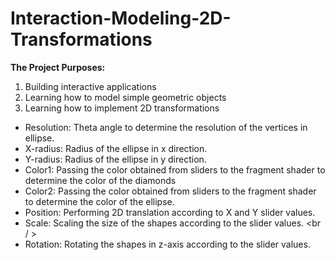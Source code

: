 # Interaction-Modeling-2D-Transformations
<b>The Project Purposes: </b> <br />
1. Building interactive applications <br />
2. Learning how to model simple geometric objects <br />
3. Learning how to implement 2D transformations  <br />
- Resolution: Theta angle to determine the resolution of the vertices in ellipse. <br />
- X-radius: Radius of the ellipse in x direction. <br />
- Y-radius: Radius of the ellipse in y direction. <br />
- Color1: Passing the color obtained from sliders to the fragment shader to determine the color of the diamonds <br />
- Color2: Passing the color obtained from sliders to the fragment shader to determine the color of the ellipse. <br />
- Position: Performing 2D translation according to X and Y slider values. <br />
- Scale: Scaling the size of the shapes according to the slider values. <br / >
- Rotation: Rotating the shapes in z-axis according to the slider values.
